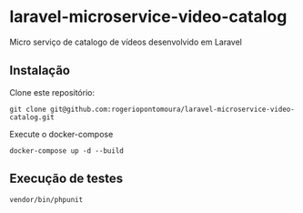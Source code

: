 # laravel-microservice-video-catalog
Micro serviço de catalogo de vídeos desenvolvido em Laravel

## Instalação

Clone este repositório:

```
git clone git@github.com:rogeriopontomoura/laravel-microservice-video-catalog.git
``` 

Execute o docker-compose
```
docker-compose up -d --build
```

## Execução de testes

```
vendor/bin/phpunit
```
